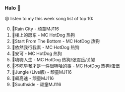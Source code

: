 

### Halo 👋

😄 listen to my this week song list of top 10:

0. 🌈Rain City - 顽童MJ116
1. 🌈楼上的房东 - MC HotDog 热狗
2. 🌈Start From The Bottom - MC HotDog 热狗
3. 🌈依然我行我素 - MC HotDog 热狗
4. 🌈安可 - MC HotDog 热狗
5. 🌈嗨嗨人生 - MC HotDog 热狗/张震岳/关颖
6. 🌈不吃早餐才是一件很嘻哈的事 - MC HotDog 热狗/蛋堡
7. 🌈Jungle (Live版) - 顽童MJ116
8. 🌈飙高速 - 顽童MJ116
9. 🌈Southside - 顽童MJ116

